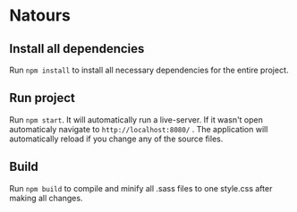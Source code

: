 # Natours

## Install all dependencies

Run `npm install` to install all necessary dependencies for the entire project.

## Run project

Run `npm start`. It will automatically run a live-server. If it wasn't open automaticaly navigate to `http://localhost:8080/` . The application will automatically reload if you change any of the source files.

## Build

Run `npm build` to compile and minify all .sass files to one style.css after making all changes.
